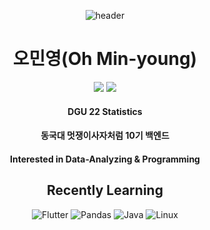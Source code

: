 <div align=center>
  
  ![header](https://capsule-render.vercel.app/api?type=waving&color=29D4C3&height=300&section=header&text=Welcome!&desc=Statistics_Programming&fontSize=80&descSize=30&descAlign=50&descAlignY=55&fontAlignY=35)
  
  
# 오민영(Oh Min-young)
  
  
  <a href="https://www.instagram.com/ohminyoung22" target="_blank"><img src="https://img.shields.io/badge/Instagram-E4405F.svg?style=flat-square&logo=appveyor&logoColor=white"/></a> 
  <a href="https://velog.io/@ohminyoung22" target="_blank"><img src="https://img.shields.io/badge/Velog-20C997.svg?style=flat-square&logo=appveyor&logoColor=white"/></a>
#### DGU 22 Statistics 
#### 동국대 멋쟁이사자처럼 10기 백엔드
#### Interested in Data-Analyzing & Programming
  
  
  
  
## Recently Learning

![Flutter](https://img.shields.io/badge/Flutter-02569B.svg?&style=for-the-badge&logo=Flutter&logoColor=white)     ![Pandas](https://img.shields.io/badge/Pandas-150458.svg?&style=for-the-badge&logo=Pandas&logoColor=white) ![Java](https://img.shields.io/badge/Java-007396.svg?&style=for-the-badge&logo=Java&logoColor=white)   ![Linux](https://img.shields.io/badge/Linux-FCC624.svg?&style=for-the-badge&logo=Linux&logoColor=white) 
</div>
